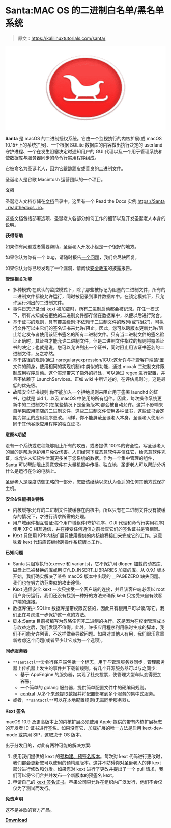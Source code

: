 # Santa:MAC OS 的二进制白名单/黑名单系统

> 原文：<https://kalilinuxtutorials.com/santa/>

[![Santa : A Binary Whitelisting/Blacklisting System For macOS](img//4a080010c396f436e67d18f1df9de5aa.png "Santa : A Binary Whitelisting/Blacklisting System For macOS")](https://1.bp.blogspot.com/-Wm6WtYEMSmc/XxQxirsxx7I/AAAAAAAAG7g/IOWa26_sz3ArlIrpXXnDVLkTHxZZIeM9QCLcBGAsYHQ/s1600/1.png)

**Santa** 是 macOS 的二进制授权系统。它由一个监视执行的内核扩展(或 macOS 10.15+上的系统扩展)、一个根据 SQLite 数据库的内容做出执行决定的 userland 守护进程、一个在发生阻塞决定时通知用户的 GUI 代理以及一个用于管理系统和使数据库与服务器同步的命令行实用程序组成。

它被命名为圣诞老人，因为它跟踪顽皮或善良的二进制文件。

圣诞老人是谷歌 Macintosh 运营团队的一个项目。

**文档**

圣诞老人文档存储在[文档](https://github.com/google/santa/blob/master/docs)目录中。这里有一个 Read the Docs 实例:[https://Santa . readthedocs . io](https://santa.readthedocs.io)。

这些文档包括部署选项、圣诞老人各部分如何工作的细节以及开发圣诞老人本身的说明。

**获得帮助**

如果你有问题或者需要帮助，圣诞老人开发小组是一个很好的地方。

如果你认为你有一个 bug，请随时报告[一个问题](https://github.com/google/santa/isues)，我们会尽快回复。

如果你认为你已经发现了一个漏洞，请阅读[安全政策](https://github.com/google/santa/security/policy)的披露报告。

**管理相关功能**

*   多种模式:在默认的监控模式下，除了那些被标记为阻塞的二进制文件，所有的二进制文件都被允许运行，同时被记录到事件数据库中。在锁定模式下，只允许运行列出的二进制文件。
*   事件日志记录:当 kext 被加载时，所有二进制启动都会被记录。在任一模式下，所有未知或被拒绝的二进制文件都存储在数据库中，以便以后进行聚合。
*   基于证书的规则，具有覆盖级别:不依赖于二进制文件的散列(或“指纹”)，可执行文件可以由它们的签名证书来允许/阻止。因此，您可以跨版本更新允许/阻止给定发布者使用该证书签名的所有二进制文件。只有当二进制文件的签名验证正确时，其证书才能允许二进制文件，但是二进制文件指纹的规则将覆盖证书的决定；也就是说，您可以允许列出一个证书，同时阻止用该证书签名的二进制文件，反之亦然。
*   基于路径的规则(通过 nsregularyexpression/ICU):这允许与托管客户端(配置文件的前身，使用相同的实现机制)中类似的功能，通过 mcxalr 二进制文件限制应用程序启动。这个实现带来了额外的好处，可以通过 regex 进行配置，并且不依赖于 LaunchServices。正如 wiki 中所详述的，在评估规则时，这是最低的优先级。
*   故障安全证书规则:你不能加入一个拒绝规则来阻止用于签署 launchd 的证书，也就是 pid 1，以及 macOS 中使用的所有组件。因此，每次操作系统更新中的二进制文件(在某些情况下是全新版本)都会被自动允许。这并不影响来自苹果应用商店的二进制文件，这些二进制文件使用各种证书，这些证书会定期为常见的应用程序更改。同样，你不能屏蔽圣诞老人本身，圣诞老人使用不同于其他谷歌应用程序的独立证书。

**意图&期望**

没有一个系统或进程能够阻止所有的攻击，或者提供 100%的安全性。写圣诞老人的目的是帮助保护用户免受伤害。人们经常下载恶意软件并信任它，给恶意软件凭证，或允许未知软件泄漏更多关于您系统的数据。作为一个集中管理的组件，Santa 可以帮助阻止恶意软件在大量机器中传播。独立地，圣诞老人可以帮助分析什么是运行在你的电脑上。

圣诞老人是深度防御策略的一部分，您应该继续以您认为合适的任何其他方式保护主机。

**安全&性能相关特性**

*   内核缓存:允许的二进制文件被缓存在内核中，所以只有在二进制文件没有被缓存的情况下，才进行请求所需的处理。
*   用户域组件相互验证:每个用户域组件(守护程序、GUI 代理和命令行实用程序)使用 XPC 相互通信，并在接受任何通信之前检查它们的签名证书是否相同。
*   Kext 只使用 KPI:内核扩展只使用提供的内核编程接口来完成它的工作。这意味着 kext 代码应该继续跨操作系统版本工作。

**已知问题**

*   Santa 只阻塞执行(execve 和 variants)，它不保护用 dlopen 加载的动态库、磁盘上已被替换的库或用 DYLD_INSERT_LIBRARIES 加载的库。从 0.9.1 版本开始，我们确实解决了某些 macOS 版本中出现的 __PAGEZERO 缺失问题。我们也在努力防范类似的攻击途径。
*   Kext 通信安全:kext 一次只接受一个客户端的连接，并且该客户端必须以 root 用户身份运行。我们还没有找到一种好的方法来确保 kext 只接受来自有效客户端的连接。
*   数据库保护:SQLite 数据库是带权限安装的，因此只有根用户可以读/写它。我们正在考虑进一步保护这一点的方法。
*   脚本:Santa 目前被编写为忽略任何非二进制的执行。这是因为在权衡管理成本与收益之后，我们发现不值得。此外，许多应用程序利用临时生成的脚本，我们不可能允许列表，不这样做会导致问题。如果对其他人有用，我们很乐意重新考虑这个问题(或者至少让它成为一个选项)。

**同步服务器**

*   `**santactl**`命令行客户端包括一个标志，用于与管理服务器同步，管理服务器上传机器上发生的事件并下载新规则。有几个开源服务器可以与之同步:
    *   基于 AppEngine 的服务器，实现了社交投票，使管理大型车队变得更加容易。
    *   一个简单的 golang 服务器，提供简单配置文件中的硬编码规则。
    *   [central](https://github.com/zentralopensource/zentral/wiki)–从多个来源提取数据并将配置部署到多个服务的集中式服务。
*   或者，`**santactl**`可以在本地配置规则(无需同步服务器)。

**Kext 签名**

macOS 10.9 及更高版本上的内核扩展必须使用 Apple 提供的带有内核扩展标志的开发者 ID 证书进行签名。如果没有它，加载扩展的唯一方法是启用 kext-dev-mode 或禁用 SIP，这取决于 OS 版本。

出于分发目的，对此有两种可能的解决方案:

1.  使用我们提供的 kext 的[预构建、预签名版本](https://github.com/google/santa/releases)。每次对 kext 代码进行更改时，我们都会更新您可以使用的预构建版本。这并不妨碍你对圣诞老人的非 kext 部分进行修改和分发。如果您对 kext 进行了更改并提出了一个 pull 请求，我们可以将它们合并并发布一个新版本的预签名 kext。
2.  申请自己的 [kext 签名证书](https://developer.apple.com/contact/kext/)。苹果公司只允许在组织内广泛发行，他们不会仅仅为了测试而发行。

**免责声明**

这不是谷歌的官方产品。

[**Download**](https://github.com/google/santa)